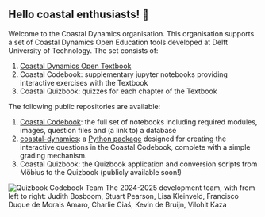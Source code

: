## Hello coastal enthusiasts! 🌊

Welcome to the Coastal Dynamics organisation. This organisation supports a set of Coastal Dynamics Open Education tools developed at Delft University of Technology. The set consists of: 

1. [Coastal Dynamics Open Textbook](https://books.open.tudelft.nl/home/catalog/book/202)
2. Coastal Codebook: supplementary jupyter notebooks providing interactive exercises with the Textbook
3. Coastal Quizbook: quizzes for each chapter of the Textbook

The following public repositories are available: 
1. [Coastal Codebook](https://github.com/Coastal-Dynamics/CoastalCodebook): the full set of notebooks including required modules, images, question files and (a link to) a database
2. [coastal-dynamics](https://github.com/Coastal-Dynamics/coastal-dynamics): a [Python package](https://pypi.org/project/coastal-dynamics/) designed for creating the interactive questions in the Coastal Codebook, complete with a simple grading mechanism.
3. Coastal Quizbook: the Quizbook application and conversion scripts from Möbius to the Quizbook (publicly available soon!)

![Quizbook Codebook Team](https://github.com/user-attachments/assets/c971edad-5c24-4b08-8700-644ccf8d3f26)
The 2024-2025 development team, with from left to right: Judith Bosboom, Stuart Pearson, Lisa Kleinveld, Francisco Duque de Morais Amaro, Charlie Ciaś, Kevin de Bruijn, Vilohit Kaza
<!--

**Here are some ideas to get you started:**

🙋‍♀️ A short introduction - what is your organization all about?
🌈 Contribution guidelines - how can the community get involved?
👩‍💻 Useful resources - where can the community find your docs? Is there anything else the community should know?
🍿 Fun facts - what does your team eat for breakfast?
🧙 Remember, you can do mighty things with the power of [Markdown](https://docs.github.com/github/writing-on-github/getting-started-with-writing-and-formatting-on-github/basic-writing-and-formatting-syntax)
-->

